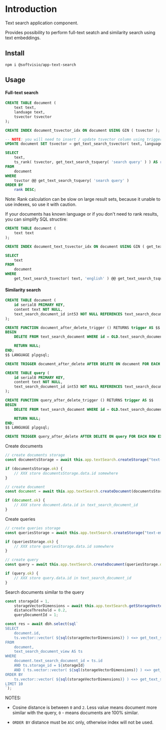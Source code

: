 # Introduction

Text search application component.

Provides possibility to perform full-text seatch and similarity search using text embeddings.

## Install

```shell
npm i @softvisio/app-text-search
```

## Usage

#### Full-text search

```sql
CREATE TABLE document (
    text text,
    landuage text,
    tsvector tsvector
);

CREATE INDEX document_tsvector_idx ON document USING GIN ( tsvector );

-- NOTE: you will need to insert / update tsvector column using triggers
UPDATE document SET tsvector = get_text_search_tsvector( text, language );

SELECT
    text,
    ts_rank( tsvector, get_text_search_tsquery( 'search query' ) ) AS rank
FROM
    document
WHERE
    tsvctor @@ get_text_search_tsquery( 'search query' )
ORDER BY
    rank DESC;
```

Note: Rank calculation can be slow on large result sets, because it unable to use indexes, so use it with caution.

If your documents has known language or if you don't need to rank results, you can simplify SQL structire:

```sql
CREATE TABLE document (
    text text
);

CREATE INDEX document_text_tsvector_idx ON document USING GIN ( get_text_search_tsvector( text, 'english' ) );

SELECT
    text
FROM
    document
WHERE
    get_text_search_tsvector( text, 'english' ) @@ get_text_search_tsquery( 'search query', 'english' );
```

#### Similarity search

```sql
CREATE TABLE document (
    id serial8 PRIMARY KEY,
    content text NOT NULL,
    text_search_document_id int53 NOT NULL REFERENCES text_search_document ( id ) ON DELETE RESTRICT
);

CREATE FUNCTION document_after_delete_trigger () RETURNS trigger AS $$
BEGIN
    DELETE FROM text_search_document WHERE id = OLD.text_search_document_id;

    RETURN NULL;
END;
$$ LANGUAGE plpgsql;

CREATE TRIGGER document_after_delete AFTER DELETE ON document FOR EACH ROW EXECUTE FUNCTION document_after_delete_trigger();

CREATE TABLE query (
    id serial8 PRIMARY KEY,
    content text NOT NULL,
    text_search_document_id int53 NOT NULL REFERENCES text_search_document ( id ) ON DELETE RESTRICT
);

CREATE FUNCTION query_after_delete_trigger () RETURNS trigger AS $$
BEGIN
    DELETE FROM text_search_document WHERE id = OLD.text_search_document_id;

    RETURN NULL;
END;
$$ LANGUAGE plpgsql;

CREATE TRIGGER query_after_delete AFTER DELETE ON query FOR EACH ROW EXECUTE FUNCTION query_after_delete_trigger();
```

Create documents

```javascript
// create documents storage
const documentsStorage = await this.app.textSearch.createStorage("text-embedding-3-small", "RETRIEVAL_DOCUMENT");

if (documentsStorage.ok) {
    // XXX store documentsStorage.data.id somewhere
}

// create document
const document = await this.app.textSearch.createDocument(documentsStorage.data.id, "DOCUMENT TEXT");

if (document.ok) {
    // XXX store document.data.id in text_search_document_id
}
```

Create queries

```javascript
// create queries storage
const queriesStorage = await this.app.textSearch.createStorage("text-embedding-3-small", "RETRIEVAL_QUERY");

if (queriesStorage.ok) {
    // XXX store queriesStorage.data.id somewhere
}

// create query
const query = await this.app.textSearch.createDocument(queriesStorage.data.id, "QUERY TEXT");

if (query.ok) {
    // XXX store query.data.id in text_search_document_id
}
```

Search documents similar to the query

```javascript
const storageId = 1,
    storageVectorDimensions = await this.app.textSearch.getStorageVectorDimensions(storageId),
    distanceThreshold = 0.2,
    queryDocumentId = 1;

const res = await dbh.select(sql`
SELECT
    document.id,
    ts.vector::vector( ${sql(storageVectorDimensions)} ) <=> get_text_search_document_vector( ${queryDocumentId}::int53 ) AS distance
FROM
    document,
    text_search_document_view AS ts
WHERE
    document.text_search_document_id = ts.id
    AND ts.storage_id = ${storageId}
    AND ( ts.vector::vector( ${sql(storageVectorDimensions)} ) <=> get_text_search_document_vector( ${queryDocumentId}::int53 ) ) <= ${distanceThreshold}
ORDER BY
    ts.vector::vector( ${sql(storageVectorDimensions)} ) <=> get_text_search_document_vector( ${queryDocumentId}::int53 )
LIMIT 10
`);
```

NOTES:

-   Cosine distance is between `0` and `2`. Less value means document more similar with the query, `0` - means documents are 100% similar.

-   `ORDER BY` distance must be `ASC` only, otherwise index will not be used.
